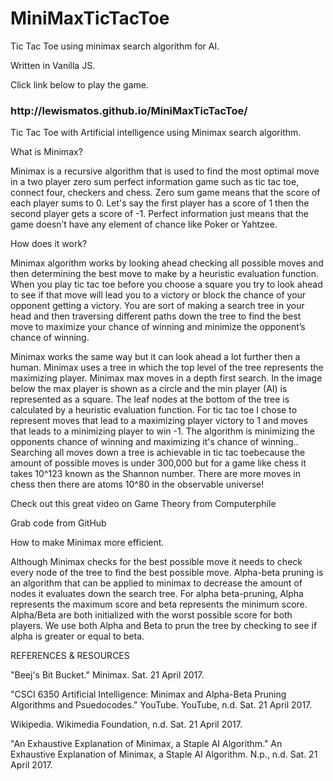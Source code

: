 # MiniMaxTicTacToe
Tic Tac Toe using minimax search algorithm for AI.

Written in Vanilla JS.


Click link below to play the game. 

<h3>http://lewismatos.github.io/MiniMaxTicTacToe/</h3>




Tic Tac Toe with Artificial intelligence using Minimax search algorithm.

What is Minimax?

Minimax is a recursive algorithm that is used  to find the most optimal move in a two player  zero sum perfect information game such as tic tac toe, connect four, checkers and chess.  Zero sum game means that the score of each player sums to 0. Let's say the first player has a score of 1 then the second player gets a score of -1. Perfect information just means that the game doesn’t have any element of chance like Poker or Yahtzee.

How does it work?

Minimax algorithm works by looking ahead checking all possible moves and then determining the best move to make by a heuristic evaluation function. When you play tic tac toe before you choose a square you try to look ahead to see if that move will lead you to a victory or block the chance of your opponent getting a victory. You are sort of making a search tree in your head and then traversing different paths down the tree to find the best move to maximize your chance of winning and minimize the opponent’s chance of winning.




Minimax works the same way but it can look ahead a lot further then a human. Minimax uses a tree in which the top level of the tree represents the maximizing player. Minimax max moves in a depth first search. In the image below the max player is shown as a circle and the min player (AI) is represented as a square. The leaf nodes at the bottom of the tree is calculated by a heuristic evaluation function. For tic tac toe I chose to represent moves that lead to a maximizing player victory to 1 and moves that leads to a minimizing player to win -1. The algorithm is minimizing the opponents chance of winning and maximizing it's chance of winning..   Searching all moves down a tree is achievable in tic tac toebecause the amount of possible moves is under 300,000 but for a game like chess it takes 10^123 known as the Shannon number. There are more moves in chess then there are atoms 10^80 in the observable universe!

Check out this great video on Game Theory from Computerphile



Grab code from GitHub

  

 

How to make Minimax more efficient.

Although Minimax checks for the best possible move it needs to check every node of the tree to find the best possible move. Alpha-beta pruning is an algorithm that can be applied to minimax to decrease the amount of nodes it evaluates down the search tree. For alpha beta-pruning,  Alpha represents the maximum score and beta represents the minimum score. Alpha/Beta are both initialized with the worst possible score for both players. We use both Alpha and Beta to prun the tree by checking to see if alpha is greater or equal to beta.



 

 

 

REFERENCES & RESOURCES

"Beej's Bit Bucket." Minimax. Sat. 21 April 2017.

"CSCI 6350 Artificial Intelligence: Minimax and Alpha-Beta Pruning Algorithms and Psuedocodes." YouTube. YouTube, n.d. Sat. 21 April 2017.

Wikipedia. Wikimedia Foundation, n.d. Sat. 21 April 2017.

"An Exhaustive Explanation of Minimax, a Staple AI Algorithm." An Exhaustive Explanation of Minimax, a Staple AI Algorithm. N.p., n.d. Sat. 21 April 2017.
